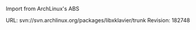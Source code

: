 Import from ArchLinux's ABS

URL: svn://svn.archlinux.org/packages/libxklavier/trunk
Revision: 182748
